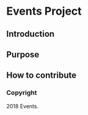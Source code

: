 # Events Project

## Introduction



## Purpose



## How to contribute



### Copyright

2018 Events.